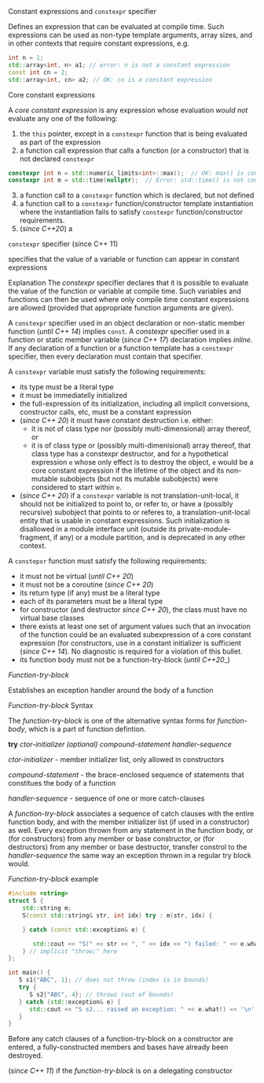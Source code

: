 Constant expressions and ```constexpr``` specifier 

Defines an expression that can be evaluated at compile time.
Such expressions can be used as non-type template arguments, array sizes, and in 
other contexts that require constant expressions, e.g.

```cpp
int n = 1;
std::array<int, n> a1; // error: n is not a constant expression
const int cn = 2;
std::array<int, cn> a2; // OK: cn is a constant expression
```

Core constant expressions

A _core constant expression_ is any expression whose evaluation _would not_ evaluate any 
one of the following:

1. the ```this``` pointer, except in a ```constexpr``` function that is being evaluated
as part of the expression
2. a function call expression that calls a function (or a constructor) that is not 
declared ```constexpr```
```cpp
constexpr int n = std::numeric_limits<int>::max();  // OK: max() is constexpr
constexpr int m = std::time(nullptr);  // Error: std::time() is not constexpr
```
3. a function call to a ```constexpr``` function which is declared, but not defined
4. a function call to a ```constexpr``` function/constructor template instantiation 
where the instantiation fails to satisfy ```constexpr``` function/constructor requirements.
5. (_since C++20_) a  



```constexpr``` specifier (since C++ 11)

specifies that the value of a variable or function can appear in constant expressions

Explanation
The _constexpr_ specifier declares that it is possible to evaluate the value of the function
or variable at compile time. Such variables and functions can then be used where only compile 
time constant expressions are allowed (provided that appropriate function arguments are given).

A ```constexpr``` specifier used in an object declaration or non-static member function 
(_until C++ 14_) implies ```const```. A _constexpr_ specifier used in a function or static member
 variable (_since C++ 17_) declaration implies _inline_. If any declaration of a function or 
a function template has a ```constexpr``` specifier, then every declaration must contain that
specifier.

A ```constexpr``` variable must satisfy the following requirements:
* its type must be a literal type
* it must be immediatelly initialized
* the full-expression of its initialization, including all implicit conversions, constructor calls,
etc, must be a constant expression
* (_since C++ 20_) it must have constant destruction i.e. either:
   * it is not of class type nor (possibly multi-dimensional) array thereof, or
   * it is of class type or (possibly multi-dimenisional) array thereof, that class
     type has a constexpr destructor, and for a hypothetical expression ```e``` whose only effect
     is to destroy the object, ```e``` would be a core constant expression if the lifetime of the 
     object and its non-mutable subobjects (but not its mutable subobjects) were considered to 
     start within ```e```.
* (_since C++ 20_) if a ```constexpr``` variable is not translation-unit-local, it should not be initialized to point
  to, or refer to, or have a (possibly recursive) subobject that points to or referes to, a 
  translation-unit-local entity that is usable in constant expressions. Such initialization is 
  disallowed in a module interface unit (outside its private-module-fragment, if any) or a module
  partition, and is deprecated in any other context. 

A ```constepxr``` function must satisfy the following requirements:
* it must not be virtual (_until C++ 20_) 
* it must not be a coroutine (_since C++ 20_)
* its return type (if any) must be a literal type
* each of its parameters must be a literal type
* for constructor (and destructor _since C++ 20_), the class must have no virtual base classes
* there exists at least one set of argument values such that an invocation of the function could be an
evaluated subexpression of a core constant expression (for constructors, use in a constant initializer
is sufficient (_since C++ 14_). No diagnostic is required for a violation of this bullet. 
* its function body must not be a function-try-block (_until C++20__)  


_Function-try-block_

Establishes an exception handler around the body of a function


_Function-try-block_ Syntax

The _function-try-block_ is one of the alternative syntax forms for _function-body_, which is a part of
function  defintion.

**try** _ctor-initializer (optional)_ _compound-statement_ _handler-sequence_

_ctor-initializer_ - member initializer list, only allowed in constructors

_compound-statement_ - the brace-enclosed sequence of statements that constitues the body of a function

_handler-sequence_ - sequence of one or more catch-clauses

A _function-try-block_ associates a sequence of catch clauses with the entire function body, and with
the member initializer list (if used in a constructor) as well. Every exception thrown from any statement
in the function body, or (for constructors) from any member or base constructor, or (for destructors) from
any member or base destructor, transfer constrol to the _handler-sequence_ the same way an exception thrown
in a regular try block would. 


_Function-try-block_ example

```cpp
#include <string>
struct S {
    std::string m;
    S(const std::string& str, int idx) try : m(str, idx) {

    } catch (const std::exception& e) {

       std::cout << "S(" << str << ", " << idx << ") failed: " << e.what() << '\n';
    } // implicit "throw;" here
};

int main() {
   S s1{"ABC", 1}; // does not throw (index is in bounds)
   try {
      S s2{"ABC", 4}; // throws (out of bounds)
   } catch (std::exception& e) {
      std::cout << "S s2... raised an exception: " << e.what() << '\n';
   }
}
```
Before any catch clauses of a function-try-block on a constructor are entered, a 
fully-constructed members and bases have already been destroyed.


(_since C++ 11_) if the _function-try-block_ is on a delegating constructor
